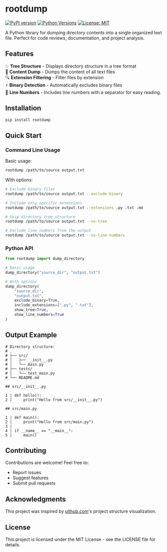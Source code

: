 # rootdump

[![PyPI version](https://badge.fury.io/py/rootdump.svg)](https://badge.fury.io/py/rootdump)
[![Python Versions](https://img.shields.io/pypi/pyversions/rootdump.svg)](https://pypi.org/project/rootdump/)
[![License: MIT](https://img.shields.io/badge/License-MIT-yellow.svg)](https://opensource.org/licenses/MIT)

A Python library for dumping directory contents into a single organized text file. Perfect for code reviews, documentation, and project analysis.

## Features

✨ **Tree Structure** - Displays directory structure in a tree format  
📝 **Content Dump** - Dumps the content of all text files  
🔍 **Extension Filtering** - Filter files by extension  
⚡ **Binary Detection** - Automatically excludes binary files  
🔢 **Line Numbers** - Includes line numbers with a separator for easy reading.

## Installation

```bash
pip install rootdump
```

## Quick Start

### Command Line Usage

Basic usage:
```bash
rootdump /path/to/source output.txt
```

With options:
```bash
# Exclude binary files
rootdump /path/to/source output.txt --exclude-binary

# Include only specific extensions
rootdump /path/to/source output.txt --extensions .py .txt .md

# Skip directory tree structure
rootdump /path/to/source output.txt --no-tree

# Exclude line numbers from the output
rootdump /path/to/source output.txt --no-line-numbers
```

### Python API

```python
from rootdump import dump_directory

# Basic usage
dump_directory("source_dir", "output.txt")

# With options
dump_directory(
    "source_dir",
    "output.txt",
    exclude_binary=True,
    include_extensions=[".py", ".txt"],
    show_tree=True,
    show_line_numbers=True
)
```

## Output Example

```
# Directory structure:
# .
# ├── src/
# │   ├── __init__.py
# │   └── main.py
# ├── tests/
# │   └── test_main.py
# └── README.md

## src/__init__.py

1 | def hello():
2 |     print("Hello from src/__init__.py")

## src/main.py

1 | def main():
2 |     print("Hello from src/main.py")
3 |
4 | if __name__ == "__main__":
5 |     main()
```

## Contributing

Contributions are welcome! Feel free to:

- Report issues
- Suggest features
- Submit pull requests

## Acknowledgments

This project was inspired by [uithub.com](https://uithub.com)'s project structure visualization.

## License

This project is licensed under the MIT License - see the LICENSE file for details.